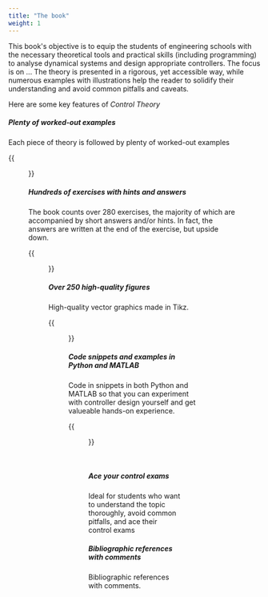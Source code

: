 ```yaml
---
title: "The book"
weight: 1
---
```


This book's objective is to equip the students of engineering schools with the necessary theoretical tools and practical skills (including programming) to analyse dynamical systems and design appropriate controllers. The focus is on ... The theory is presented in a rigorous, yet accessible way, while numerous examples with illustrations help the reader to solidify their understanding and avoid common pitfalls and caveats. 

Here are some key features of *Control Theory*
##### Plenty of worked-out examples
Each piece of theory is followed by plenty of worked-out examples<br/>

{{<figure alt="Exercise from book" src="images/examples.png" width="90%">}}<br/>

##### Hundreds of exercises with hints and answers

The book counts over 280 exercises, the majority of which are accompanied by short answers and/or hints. In fact, the answers are written at the end of the exercise, but upside down.<br/>

{{<figure alt="Exercise from book" src="images/exercises.png" width="90%">}}<br/>



##### Over 250 high-quality figures
High-quality vector graphics made in Tikz.<br/>

{{<figure alt="Image from book" src="images/book-fig-1.png" width="90%">}}<br/>

##### Code snippets and examples in Python and MATLAB
Code in snippets in both Python and MATLAB so that you can experiment with controller design yourself and get valueable hands-on experience.
<br/>

{{<figure alt="Image from book" src="images/python-matlab-2.png" width="90%">}}

<br/>


##### Ace your control exams

Ideal for students who want to understand the topic thoroughly, avoid common pitfalls, and ace their control exams

##### Bibliographic references with comments

Bibliographic references with comments.